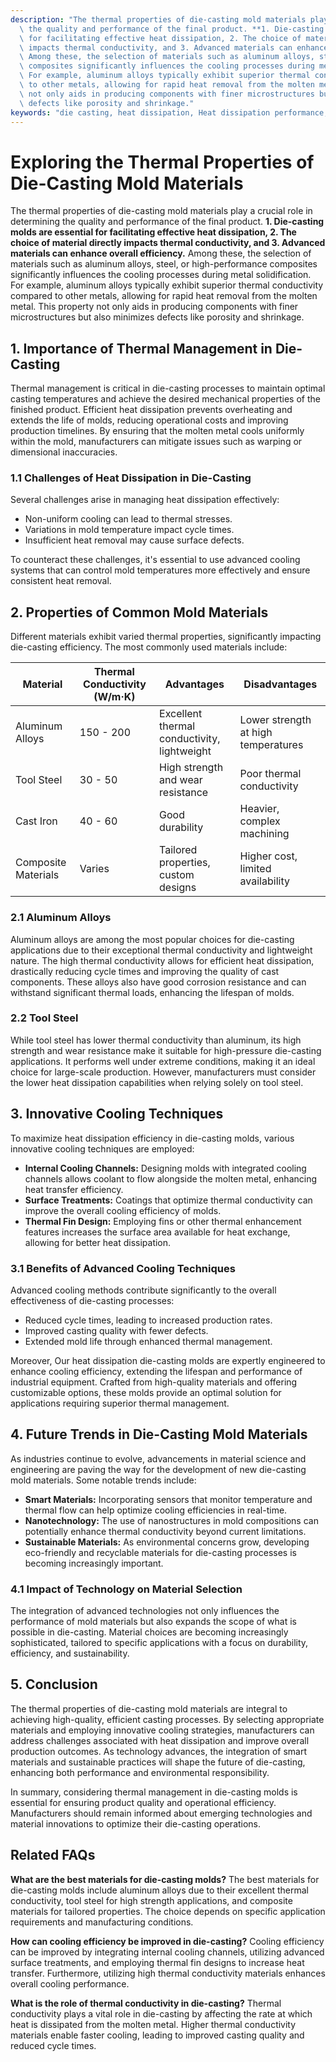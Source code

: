 ```yaml
---
description: "The thermal properties of die-casting mold materials play a crucial role in determining\
  \ the quality and performance of the final product. **1. Die-casting molds are essential\
  \ for facilitating effective heat dissipation, 2. The choice of material directly\
  \ impacts thermal conductivity, and 3. Advanced materials can enhance overall efficiency.**\
  \ Among these, the selection of materials such as aluminum alloys, steel, or high-performance\
  \ composites significantly influences the cooling processes during metal solidification.\
  \ For example, aluminum alloys typically exhibit superior thermal conductivity compared\
  \ to other metals, allowing for rapid heat removal from the molten metal. This property\
  \ not only aids in producing components with finer microstructures but also minimizes\
  \ defects like porosity and shrinkage."
keywords: "die casting, heat dissipation, Heat dissipation performance, Heat dissipation efficiency"
---
```

# Exploring the Thermal Properties of Die-Casting Mold Materials

The thermal properties of die-casting mold materials play a crucial role in determining the quality and performance of the final product. **1. Die-casting molds are essential for facilitating effective heat dissipation, 2. The choice of material directly impacts thermal conductivity, and 3. Advanced materials can enhance overall efficiency.** Among these, the selection of materials such as aluminum alloys, steel, or high-performance composites significantly influences the cooling processes during metal solidification. For example, aluminum alloys typically exhibit superior thermal conductivity compared to other metals, allowing for rapid heat removal from the molten metal. This property not only aids in producing components with finer microstructures but also minimizes defects like porosity and shrinkage.

## **1. Importance of Thermal Management in Die-Casting**

Thermal management is critical in die-casting processes to maintain optimal casting temperatures and achieve the desired mechanical properties of the finished product. Efficient heat dissipation prevents overheating and extends the life of molds, reducing operational costs and improving production timelines. By ensuring that the molten metal cools uniformly within the mold, manufacturers can mitigate issues such as warping or dimensional inaccuracies.

### **1.1 Challenges of Heat Dissipation in Die-Casting**

Several challenges arise in managing heat dissipation effectively:

- Non-uniform cooling can lead to thermal stresses.
- Variations in mold temperature impact cycle times.
- Insufficient heat removal may cause surface defects.

To counteract these challenges, it's essential to use advanced cooling systems that can control mold temperatures more effectively and ensure consistent heat removal.

## **2. Properties of Common Mold Materials**

Different materials exhibit varied thermal properties, significantly impacting die-casting efficiency. The most commonly used materials include:

| Material          | Thermal Conductivity (W/m·K) | Advantages                          | Disadvantages                       |
|-------------------|-------------------------------|-------------------------------------|------------------------------------|
| Aluminum Alloys    | 150 - 200                     | Excellent thermal conductivity, lightweight | Lower strength at high temperatures |
| Tool Steel        | 30 - 50                       | High strength and wear resistance   | Poor thermal conductivity           |
| Cast Iron         | 40 - 60                       | Good durability                      | Heavier, complex machining          |
| Composite Materials| Varies                        | Tailored properties, custom designs | Higher cost, limited availability   |

### **2.1 Aluminum Alloys**

Aluminum alloys are among the most popular choices for die-casting applications due to their exceptional thermal conductivity and lightweight nature. The high thermal conductivity allows for efficient heat dissipation, drastically reducing cycle times and improving the quality of cast components. These alloys also have good corrosion resistance and can withstand significant thermal loads, enhancing the lifespan of molds.

### **2.2 Tool Steel**

While tool steel has lower thermal conductivity than aluminum, its high strength and wear resistance make it suitable for high-pressure die-casting applications. It performs well under extreme conditions, making it an ideal choice for large-scale production. However, manufacturers must consider the lower heat dissipation capabilities when relying solely on tool steel.

## **3. Innovative Cooling Techniques**

To maximize heat dissipation efficiency in die-casting molds, various innovative cooling techniques are employed:

- **Internal Cooling Channels:** Designing molds with integrated cooling channels allows coolant to flow alongside the molten metal, enhancing heat transfer efficiency.
- **Surface Treatments:** Coatings that optimize thermal conductivity can improve the overall cooling efficiency of molds.
- **Thermal Fin Design:** Employing fins or other thermal enhancement features increases the surface area available for heat exchange, allowing for better heat dissipation.

### **3.1 Benefits of Advanced Cooling Techniques**

Advanced cooling methods contribute significantly to the overall effectiveness of die-casting processes:

- Reduced cycle times, leading to increased production rates.
- Improved casting quality with fewer defects.
- Extended mold life through enhanced thermal management.

Moreover, Our heat dissipation die-casting molds are expertly engineered to enhance cooling efficiency, extending the lifespan and performance of industrial equipment. Crafted from high-quality materials and offering customizable options, these molds provide an optimal solution for applications requiring superior thermal management.

## **4. Future Trends in Die-Casting Mold Materials**

As industries continue to evolve, advancements in material science and engineering are paving the way for the development of new die-casting mold materials. Some notable trends include:

- **Smart Materials:** Incorporating sensors that monitor temperature and thermal flow can help optimize cooling efficiencies in real-time.
- **Nanotechnology:** The use of nanostructures in mold compositions can potentially enhance thermal conductivity beyond current limitations.
- **Sustainable Materials:** As environmental concerns grow, developing eco-friendly and recyclable materials for die-casting processes is becoming increasingly important.

### **4.1 Impact of Technology on Material Selection**

The integration of advanced technologies not only influences the performance of mold materials but also expands the scope of what is possible in die-casting. Material choices are becoming increasingly sophisticated, tailored to specific applications with a focus on durability, efficiency, and sustainability.

## **5. Conclusion**

The thermal properties of die-casting mold materials are integral to achieving high-quality, efficient casting processes. By selecting appropriate materials and employing innovative cooling strategies, manufacturers can address challenges associated with heat dissipation and improve overall production outcomes. As technology advances, the integration of smart materials and sustainable practices will shape the future of die-casting, enhancing both performance and environmental responsibility.

In summary, considering thermal management in die-casting molds is essential for ensuring product quality and operational efficiency. Manufacturers should remain informed about emerging technologies and material innovations to optimize their die-casting operations.

## Related FAQs

**What are the best materials for die-casting molds?**
The best materials for die-casting molds include aluminum alloys due to their excellent thermal conductivity, tool steel for high strength applications, and composite materials for tailored properties. The choice depends on specific application requirements and manufacturing conditions.

**How can cooling efficiency be improved in die-casting?**
Cooling efficiency can be improved by integrating internal cooling channels, utilizing advanced surface treatments, and employing thermal fin designs to increase heat transfer. Furthermore, utilizing high thermal conductivity materials enhances overall cooling performance.

**What is the role of thermal conductivity in die-casting?**
Thermal conductivity plays a vital role in die-casting by affecting the rate at which heat is dissipated from the molten metal. Higher thermal conductivity materials enable faster cooling, leading to improved casting quality and reduced cycle times.
